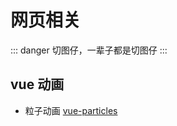 # 网页相关

::: danger
切图仔，一辈子都是切图仔
:::


## vue 动画
- 粒子动画  [vue-particles](https://www.npmjs.com/package/vue-particles)



